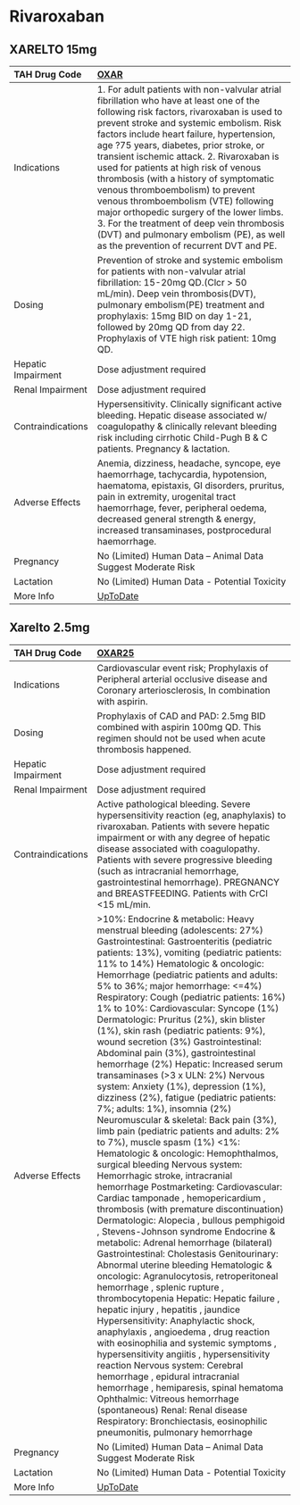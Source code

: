 # Rivaroxaban

## XARELTO 15mg

| TAH Drug Code      | [OXAR](https://www.tahsda.org.tw/drugs/hissearch.php?drug_code=OXAR)                                                                                                                                                                                                                                                                                                                                                                                                                                                                                                                                                                                                |
|:-------------------|:--------------------------------------------------------------------------------------------------------------------------------------------------------------------------------------------------------------------------------------------------------------------------------------------------------------------------------------------------------------------------------------------------------------------------------------------------------------------------------------------------------------------------------------------------------------------------------------------------------------------------------------------------------------------|
| Indications        | 1. For adult patients with non-valvular atrial fibrillation who have at least one of the following risk factors, rivaroxaban is used to prevent stroke and systemic embolism. Risk factors include heart failure, hypertension, age ?75 years, diabetes, prior stroke, or transient ischemic attack. 2. Rivaroxaban is used for patients at high risk of venous thrombosis (with a history of symptomatic venous thromboembolism) to prevent venous thromboembolism (VTE) following major orthopedic surgery of the lower limbs. 3. For the treatment of deep vein thrombosis (DVT) and pulmonary embolism (PE), as well as the prevention of recurrent DVT and PE. |
| Dosing             | Prevention of stroke and systemic embolism for patients with non-valvular atrial fibrillation: 15-20mg QD.(Clcr > 50 mL/min). Deep vein thrombosis(DVT), pulmonary embolism(PE) treatment and prophylaxis: 15mg BID on day 1-21, followed by 20mg QD from day 22. Prophylaxis of VTE high risk patient: 10mg QD.                                                                                                                                                                                                                                                                                                                                                    |
| Hepatic Impairment | Dose adjustment required                                                                                                                                                                                                                                                                                                                                                                                                                                                                                                                                                                                                                                            |
| Renal Impairment   | Dose adjustment required                                                                                                                                                                                                                                                                                                                                                                                                                                                                                                                                                                                                                                            |
| Contraindications  | Hypersensitivity. Clinically significant active bleeding. Hepatic disease associated w/ coagulopathy & clinically relevant bleeding risk including cirrhotic Child-Pugh B & C patients. Pregnancy & lactation.                                                                                                                                                                                                                                                                                                                                                                                                                                                      |
| Adverse Effects    | Anemia, dizziness, headache, syncope, eye haemorrhage, tachycardia, hypotension, haematoma, epistaxis, GI disorders, pruritus, pain in extremity, urogenital tract haemorrhage, fever, peripheral oedema, decreased general strength & energy, increased transaminases, postprocedural haemorrhage.                                                                                                                                                                                                                                                                                                                                                                 |
| Pregnancy          | No (Limited) Human Data – Animal Data Suggest Moderate Risk                                                                                                                                                                                                                                                                                                                                                                                                                                                                                                                                                                                                         |
| Lactation          | No (Limited) Human Data - Potential Toxicity                                                                                                                                                                                                                                                                                                                                                                                                                                                                                                                                                                                                                        |
| More Info          | [UpToDate](https://www.uptodate.com/contents/rivaroxaban-drug-information)                                                                                                                                                                                                                                                                                                                                                                                                                                                                                                                                                                                          |

## Xarelto 2.5mg

| TAH Drug Code      | [OXAR25](https://www.tahsda.org.tw/drugs/hissearch.php?drug_code=OXAR25)                                                                                                                                                                                                                                                                                                                                                                                                                                                                                                                                                                                                                                                                                                                                                                                                                                                                                                                                                                                                                                                                                                                                                                                                                                                                                                                                                                                                                                                                                                                                                                                                                                                                                                                                                                                                                                                      |
|:-------------------|:------------------------------------------------------------------------------------------------------------------------------------------------------------------------------------------------------------------------------------------------------------------------------------------------------------------------------------------------------------------------------------------------------------------------------------------------------------------------------------------------------------------------------------------------------------------------------------------------------------------------------------------------------------------------------------------------------------------------------------------------------------------------------------------------------------------------------------------------------------------------------------------------------------------------------------------------------------------------------------------------------------------------------------------------------------------------------------------------------------------------------------------------------------------------------------------------------------------------------------------------------------------------------------------------------------------------------------------------------------------------------------------------------------------------------------------------------------------------------------------------------------------------------------------------------------------------------------------------------------------------------------------------------------------------------------------------------------------------------------------------------------------------------------------------------------------------------------------------------------------------------------------------------------------------------|
| Indications        | Cardiovascular event risk; Prophylaxis of Peripheral arterial occlusive disease and Coronary arteriosclerosis, In combination with aspirin.                                                                                                                                                                                                                                                                                                                                                                                                                                                                                                                                                                                                                                                                                                                                                                                                                                                                                                                                                                                                                                                                                                                                                                                                                                                                                                                                                                                                                                                                                                                                                                                                                                                                                                                                                                                   |
| Dosing             | Prophylaxis of CAD and PAD: 2.5mg BID combined with aspirin 100mg QD. This regimen should not be used when acute thrombosis happened.                                                                                                                                                                                                                                                                                                                                                                                                                                                                                                                                                                                                                                                                                                                                                                                                                                                                                                                                                                                                                                                                                                                                                                                                                                                                                                                                                                                                                                                                                                                                                                                                                                                                                                                                                                                         |
| Hepatic Impairment | Dose adjustment required                                                                                                                                                                                                                                                                                                                                                                                                                                                                                                                                                                                                                                                                                                                                                                                                                                                                                                                                                                                                                                                                                                                                                                                                                                                                                                                                                                                                                                                                                                                                                                                                                                                                                                                                                                                                                                                                                                      |
| Renal Impairment   | Dose adjustment required                                                                                                                                                                                                                                                                                                                                                                                                                                                                                                                                                                                                                                                                                                                                                                                                                                                                                                                                                                                                                                                                                                                                                                                                                                                                                                                                                                                                                                                                                                                                                                                                                                                                                                                                                                                                                                                                                                      |
| Contraindications  | Active pathological bleeding. Severe hypersensitivity reaction (eg, anaphylaxis) to rivaroxaban. Patients with severe hepatic impairment or with any degree of hepatic disease associated with coagulopathy. Patients with severe progressive bleeding (such as intracranial hemorrhage, gastrointestinal hemorrhage). PREGNANCY and BREASTFEEDING. Patients with CrCl <15 mL/min.                                                                                                                                                                                                                                                                                                                                                                                                                                                                                                                                                                                                                                                                                                                                                                                                                                                                                                                                                                                                                                                                                                                                                                                                                                                                                                                                                                                                                                                                                                                                            |
| Adverse Effects    | >10%: Endocrine & metabolic: Heavy menstrual bleeding (adolescents: 27%) Gastrointestinal: Gastroenteritis (pediatric patients: 13%), vomiting (pediatric patients: 11% to 14%) Hematologic & oncologic: Hemorrhage (pediatric patients and adults: 5% to 36%; major hemorrhage: <=4%) Respiratory: Cough (pediatric patients: 16%) 1% to 10%: Cardiovascular: Syncope (1%) Dermatologic: Pruritus (2%), skin blister (1%), skin rash (pediatric patients: 9%), wound secretion (3%) Gastrointestinal: Abdominal pain (3%), gastrointestinal hemorrhage (2%) Hepatic: Increased serum transaminases (>3 x ULN: 2%) Nervous system: Anxiety (1%), depression (1%), dizziness (2%), fatigue (pediatric patients: 7%; adults: 1%), insomnia (2%) Neuromuscular & skeletal: Back pain (3%), limb pain (pediatric patients and adults: 2% to 7%), muscle spasm (1%) <1%: Hematologic & oncologic: Hemophthalmos, surgical bleeding Nervous system: Hemorrhagic stroke, intracranial hemorrhage Postmarketing: Cardiovascular: Cardiac tamponade , hemopericardium , thrombosis (with premature discontinuation) Dermatologic: Alopecia , bullous pemphigoid , Stevens-Johnson syndrome Endocrine & metabolic: Adrenal hemorrhage (bilateral) Gastrointestinal: Cholestasis Genitourinary: Abnormal uterine bleeding Hematologic & oncologic: Agranulocytosis, retroperitoneal hemorrhage , splenic rupture , thrombocytopenia Hepatic: Hepatic failure , hepatic injury , hepatitis , jaundice Hypersensitivity: Anaphylactic shock, anaphylaxis , angioedema , drug reaction with eosinophilia and systemic symptoms , hypersensitivity angiitis , hypersensitivity reaction Nervous system: Cerebral hemorrhage , epidural intracranial hemorrhage , hemiparesis, spinal hematoma Ophthalmic: Vitreous hemorrhage (spontaneous) Renal: Renal disease Respiratory: Bronchiectasis, eosinophilic pneumonitis, pulmonary hemorrhage |
| Pregnancy          | No (Limited) Human Data – Animal Data Suggest Moderate Risk                                                                                                                                                                                                                                                                                                                                                                                                                                                                                                                                                                                                                                                                                                                                                                                                                                                                                                                                                                                                                                                                                                                                                                                                                                                                                                                                                                                                                                                                                                                                                                                                                                                                                                                                                                                                                                                                   |
| Lactation          | No (Limited) Human Data - Potential Toxicity                                                                                                                                                                                                                                                                                                                                                                                                                                                                                                                                                                                                                                                                                                                                                                                                                                                                                                                                                                                                                                                                                                                                                                                                                                                                                                                                                                                                                                                                                                                                                                                                                                                                                                                                                                                                                                                                                  |
| More Info          | [UpToDate](https://www.uptodate.com/contents/rivaroxaban-drug-information)                                                                                                                                                                                                                                                                                                                                                                                                                                                                                                                                                                                                                                                                                                                                                                                                                                                                                                                                                                                                                                                                                                                                                                                                                                                                                                                                                                                                                                                                                                                                                                                                                                                                                                                                                                                                                                                    |

